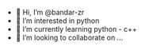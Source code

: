 - 👋 Hi, I’m @bandar-zr
- 👀 I’m interested in python
- 🌱 I’m currently learning python - c++
- 💞️ I’m looking to collaborate on ...


<!---
bandar-zr/bandar-zr is a ✨ special ✨ repository because its `README.md` (this file) appears on your GitHub profile.
You can click the Preview link to take a look at your changes.
--->

